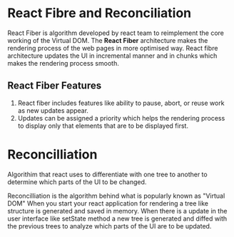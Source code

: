 # React Fibre and Reconciliation

React Fiber is algorithm developed by react team to reimplement the core working of the Virtual DOM. The **React Fiber** architecture makes the rendering process  of the web pages in more optimised way. React fibre architecture updates the UI in incremental manner and in chunks which makes the rendering process smooth.

## React Fiber Features
1. React fiber includes features like ability to pause, abort, or reuse work as new updates appear.
2. Updates can be assigned a priority which helps the rendering process to display only that elements that are to be displayed first.


# Reconcilliation
Algorithim that react uses to differentiate with one tree to another to determine which parts of the UI to be changed. 

Reconcilliation is the algorithm behind what is popularly known as "Virtual DOM"
When you start your react application for rendering a tree like structure is generated and saved in memory. When there is a update in the user interface like setState method a new tree is generated and diffed with the previous trees to analyze which parts of the UI are to be updated.